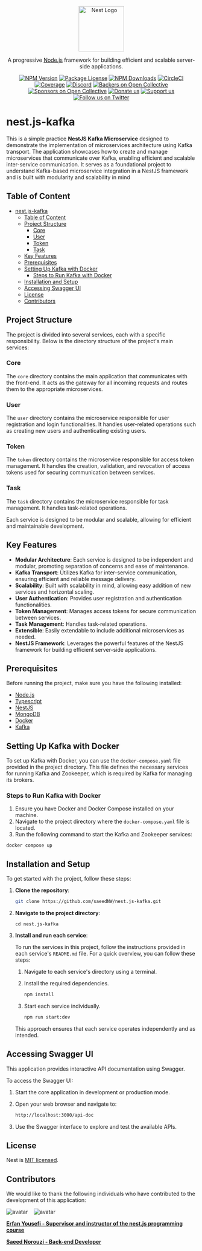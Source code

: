 <p align="center">
  <a href="http://nestjs.com/" target="blank"><img src="https://nestjs.com/img/logo-small.svg" width="120" alt="Nest Logo" /></a>
</p>

[circleci-image]: https://img.shields.io/circleci/build/github/nestjs/nest/master?token=abc123def456
[circleci-url]: https://circleci.com/gh/nestjs/nest

  <p align="center">A progressive <a href="http://nodejs.org" target="_blank">Node.js</a> framework for building efficient and scalable server-side applications.</p>
    <p align="center">
<a href="https://www.npmjs.com/~nestjscore" target="_blank"><img src="https://img.shields.io/npm/v/@nestjs/core.svg" alt="NPM Version" /></a>
<a href="https://www.npmjs.com/~nestjscore" target="_blank"><img src="https://img.shields.io/npm/l/@nestjs/core.svg" alt="Package License" /></a>
<a href="https://www.npmjs.com/~nestjscore" target="_blank"><img src="https://img.shields.io/npm/dm/@nestjs/common.svg" alt="NPM Downloads" /></a>
<a href="https://circleci.com/gh/nestjs/nest" target="_blank"><img src="https://img.shields.io/circleci/build/github/nestjs/nest/master" alt="CircleCI" /></a>
<a href="https://coveralls.io/github/nestjs/nest?branch=master" target="_blank"><img src="https://coveralls.io/repos/github/nestjs/nest/badge.svg?branch=master#9" alt="Coverage" /></a>
<a href="https://discord.gg/G7Qnnhy" target="_blank"><img src="https://img.shields.io/badge/discord-online-brightgreen.svg" alt="Discord"/></a>
<a href="https://opencollective.com/nest#backer" target="_blank"><img src="https://opencollective.com/nest/backers/badge.svg" alt="Backers on Open Collective" /></a>
<a href="https://opencollective.com/nest#sponsor" target="_blank"><img src="https://opencollective.com/nest/sponsors/badge.svg" alt="Sponsors on Open Collective" /></a>
  <a href="https://paypal.me/kamilmysliwiec" target="_blank"><img src="https://img.shields.io/badge/Donate-PayPal-ff3f59.svg" alt="Donate us"/></a>
    <a href="https://opencollective.com/nest#sponsor"  target="_blank"><img src="https://img.shields.io/badge/Support%20us-Open%20Collective-41B883.svg" alt="Support us"></a>
  <a href="https://twitter.com/nestframework" target="_blank"><img src="https://img.shields.io/twitter/follow/nestframework.svg?style=social&label=Follow" alt="Follow us on Twitter"></a>
</p>
  <!--[![Backers on Open Collective](https://opencollective.com/nest/backers/badge.svg)](https://opencollective.com/nest#backer)
  [![Sponsors on Open Collective](https://opencollective.com/nest/sponsors/badge.svg)](https://opencollective.com/nest#sponsor)-->

# nest.js-kafka

This is a simple practice **NestJS Kafka Microservice** designed to demonstrate the implementation of microservices architecture using Kafka transport. The application showcases how to create and manage microservices that communicate over Kafka, enabling efficient and scalable inter-service communication. It serves as a foundational project to understand Kafka-based microservice integration in a NestJS framework and is built with modularity and scalability in mind

## Table of Content

- [nest.js-kafka](#nestjs-kafka)
  - [Table of Content](#table-of-content)
  - [Project Structure](#project-structure)
    - [Core](#core)
    - [User](#user)
    - [Token](#token)
    - [Task](#task)
  - [Key Features](#key-features)
  - [Prerequisites](#prerequisites)
  - [Setting Up Kafka with Docker](#setting-up-kafka-with-docker)
    - [Steps to Run Kafka with Docker](#steps-to-run-kafka-with-docker)
  - [Installation and Setup](#installation-and-setup)
  - [Accessing Swagger UI](#accessing-swagger-ui)
  - [License](#license)
  - [Contributors](#contributors)

## Project Structure

The project is divided into several services, each with a specific responsibility. Below is the directory structure of the project's main services:

### Core

The `core` directory contains the main application that communicates with the front-end. It acts as the gateway for all incoming requests and routes them to the appropriate microservices.

### User

The `user` directory contains the microservice responsible for user registration and login functionalities. It handles user-related operations such as creating new users and authenticating existing users.

### Token

The `token` directory contains the microservice responsible for access token management. It handles the creation, validation, and revocation of access tokens used for securing communication between services.

### Task

The `task` directory contains the microservice responsible for task management. It handles task-related operations.

Each service is designed to be modular and scalable, allowing for efficient and maintainable development.

## Key Features

- **Modular Architecture**: Each service is designed to be independent and modular, promoting separation of concerns and ease of maintenance.
- **Kafka Transport**: Utilizes Kafka for inter-service communication, ensuring efficient and reliable message delivery.
- **Scalability**: Built with scalability in mind, allowing easy addition of new services and horizontal scaling.
- **User Authentication**: Provides user registration and authentication functionalities.
- **Token Management**: Manages access tokens for secure communication between services.
- **Task Management**: Handles task-related operations.
- **Extensible**: Easily extendable to include additional microservices as needed.
- **NestJS Framework**: Leverages the powerful features of the NestJS framework for building efficient server-side applications.

## Prerequisites

Before running the project, make sure you have the following installed:

- [Node.js](https://nodejs.org/)
- [Typescript](https://www.typescriptlang.org/)
- [NestJS](https://nestjs.com/)
- [MongoDB](https://www.mongodb.com/)
- [Docker](https://www.docker.com/)
- [Kafka](https://kafka.apache.org/)

## Setting Up Kafka with Docker

To set up Kafka with Docker, you can use the `docker-compose.yaml` file provided in the project directory. This file defines the necessary services for running Kafka and Zookeeper, which is required by Kafka for managing its brokers.

### Steps to Run Kafka with Docker

1. Ensure you have Docker and Docker Compose installed on your machine.
2. Navigate to the project directory where the `docker-compose.yaml` file is located.
3. Run the following command to start the Kafka and Zookeeper services:

```shell
docker compose up
```

## Installation and Setup

To get started with the project, follow these steps:

1. **Clone the repository**:

   ```bash
   git clone https://github.com/saeedNW/nest.js-kafka.git
   ```

2. **Navigate to the project directory**:

   ```shell
   cd nest.js-kafka
   ```

3. **Install and run each service**:

   To run the services in this project, follow the instructions provided in each service's `README.md` file. For a quick overview, you can follow these steps:

   1. Navigate to each service's directory using a terminal.
   2. Install the required dependencies.

      ```bash
      npm install
      ```

   3. Start each service individually.

      ```bash
      npm run start:dev
      ```

   This approach ensures that each service operates independently and as intended.

## Accessing Swagger UI

This application provides interactive API documentation using Swagger.

To access the Swagger UI:

1. Start the core application in development or production mode.
2. Open your web browser and navigate to:

   ```bash
   http://localhost:3000/api-doc
   ```

3. Use the Swagger interface to explore and test the available APIs.

## License

Nest is [MIT licensed](https://github.com/nestjs/nest/blob/master/LICENSE).

## Contributors

We would like to thank the following individuals who have contributed to the development of this application:

![avatar](https://images.weserv.nl/?url=https://github.com/erfanyousefi.png?h=150&w=150&fit=cover&mask=circle&maxage=5d)
‎ ‎ ‎ ![avatar](https://images.weserv.nl/?url=https://github.com/saeedNW.png?h=150&w=150&fit=cover&mask=circle&maxage=5d)

[**Erfan Yousefi - Supervisor and instructor of the nest.js programming course**](https://github.com/erfanyousefi/)

[**Saeed Norouzi - Back-end Developer**](https://github.com/saeedNW)
